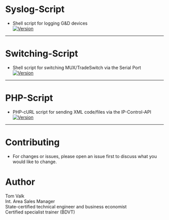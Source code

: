 # Syslog-Script
- Shell script for logging G&D devices <br/>
[![Version](https://img.shields.io/badge/Version-5.0.0-brightgreen.svg)](https://github.com/tomvalk/Pi-G-D-Scripts/tree/master/Syslog)

---------

# Switching-Script
- Shell script for switching MUX/TradeSwitch via the Serial Port <br/>
[![Version](https://img.shields.io/badge/Version-1.0.0-brightgreen.svg)](https://github.com/tomvalk/Pi-G-D-Scripts/tree/master/Switching)

---------

# PHP-Script
- PHP-cURL script for sending XML code/files via the IP-Control-API <br/>
[![Version](https://img.shields.io/badge/Version-1.0.0-brightgreen.svg)](https://github.com/tomvalk/Pi-G-D-Scripts/tree/master/PHP)

---------

# Contributing
- For changes or issues, please open an issue first to discuss what you would like to change. <br/>

# Author
Tom Valk   <br/>
Int. Area Sales Manager  <br/>
State-certified technical engineer and business economist <br/>
Certified specialist trainer (BDVT)

